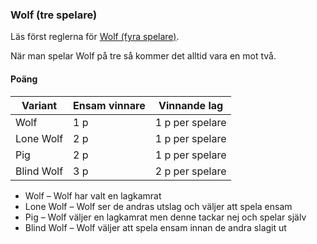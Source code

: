 ### Wolf (tre spelare)

Läs först reglerna för [Wolf (fyra spelare)](#wolf-4).

När man spelar Wolf på tre så kommer det alltid vara en mot två.

#### Poäng

| Variant    | Ensam vinnare | Vinnande lag    |
|------------|---------------|-----------------|
| Wolf       | 1 p           | 1 p per spelare |
| Lone Wolf  | 2 p           | 1 p per spelare |
| Pig        | 2 p           | 1 p per spelare |
| Blind Wolf | 3 p           | 2 p per spelare |

- Wolf – Wolf har valt en lagkamrat
- Lone Wolf – Wolf ser de andras utslag och väljer att spela ensam
- Pig – Wolf väljer en lagkamrat men denne tackar nej och spelar själv
- Blind Wolf – Wolf väljer att spela ensam innan de andra slagit ut
